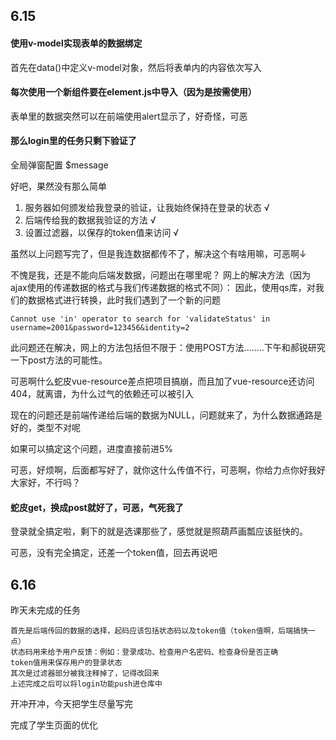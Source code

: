 ## 6.15

#### 使用v-model实现表单的数据绑定

首先在data()中定义v-model对象，然后将表单内的内容依次写入

#### 每次使用一个新组件要在element.js中导入（因为是按需使用）

表单里的数据突然可以在前端使用alert显示了，好奇怪，可恶

#### 那么login里的任务只剩下验证了

全局弹窗配置 $message 

好吧，果然没有那么简单
1) 服务器如何颁发给我登录的验证，让我始终保持在登录的状态  √
2) 后端传给我的数据我验证的方法  √
3) 设置过滤器，以保存的token值来访问  √

虽然以上问题写完了，但是我连数据都传不了，解决这个有啥用嘛，可恶啊↓

不愧是我，还是不能向后端发数据，问题出在哪里呢？
网上的解决方法（因为ajax使用的传递数据的格式与我们传递数据的格式不同）：
因此，使用qs库，对我们的数据格式进行转换，此时我们遇到了一个新的问题

```
Cannot use 'in' operator to search for 'validateStatus' in username=2001&password=123456&identity=2
```

此问题还在解决，网上的方法包括但不限于：使用POST方法........下午和郝锐研究一下post方法的可能性。

可恶啊什么蛇皮vue-resource差点把项目搞崩，而且加了vue-resource还访问404，就离谱，为什么过气的依赖还可以被引入

现在的问题还是前端传递给后端的数据为NULL，问题就来了，为什么数据通路是好的，类型不对呢

如果可以搞定这个问题，进度直接前进5%

可恶，好烦啊，后面都写好了，就你这什么传值不行，可恶啊，你给力点你好我好大家好，不行吗？

#### 蛇皮get，换成post就好了，可恶，气死我了

登录就全搞定啦，剩下的就是选课那些了，感觉就是照葫芦画瓢应该挺快的。

可恶，没有完全搞定，还差一个token值，回去再说吧



## 6.16

昨天未完成的任务

```
首先是后端传回的数据的选择，起码应该包括状态码以及token值（token值啊，后端搞快一点）
状态码用来给予用户反馈：例如：登录成功、检查用户名密码、检查身份是否正确
token值用来保存用户的登录状态
其次是过滤器部分被我注释掉了，记得改回来
上述完成之后可以将login功能push进仓库中
```



开冲开冲，今天把学生尽量写完

完成了学生页面的优化